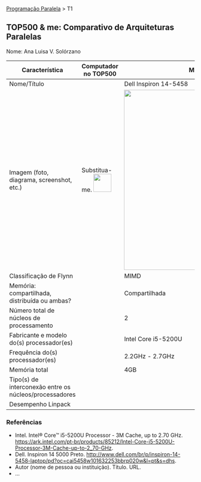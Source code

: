 [Programação Paralela](https://github.com/AndreaInfUFSM/elc139-2016a) > T1

TOP500 & me: Comparativo de Arquiteturas Paralelas
--------------------------------------------------

Nome: Ana Luisa V. Solórzano

| Característica                                            | Computador no TOP500  | Meu computador  |
| --------------------------------------------------------- | --------------------- | --------------- |
| Nome/Título                                               |                       |Dell Inspiron 14-5458|
| Imagem (foto, diagrama, screenshot, etc.)                 | Substitua-me. <img src="http://www.top500.org/static//images/Top500_logo.png" width="48"> | <img src="https://i4.zst.com.br/images/notebook-dell-inspiron-5000-intel-core-i5-5200u-5-geracao-4gb-de-ram-hd-1-tb-14-windows-10-i14-5458-b30-photo57052099-12-22-d.jpg" width="480">|
| Classificação de Flynn                                    |                       |       MIMD      |
| Memória: compartilhada, distribuída ou ambas?             |                       |  Compartilhada  |
| Número total de núcleos de processamento                  |                       |        2        |
| Fabricante e modelo do(s) processador(es)                 |                       |Intel Core i5-5200U|
| Frequência do(s) processador(es)                          |                       | 2.2GHz - 2.7GHz |
| Memória total                                             |                       |       4GB       |
| Tipo(s) de interconexão entre os núcleos/processadores    |                       |                 |
| Desempenho Linpack                                        |                       |                 |

### Referências
- Intel. Intel® Core™ i5-5200U Processor - 3M Cache, up to 2.70 GHz. https://ark.intel.com/pt-br/products/85212/Intel-Core-i5-5200U-Processor-3M-Cache-up-to-2_70-GHz.
- Dell. Inspiron 14 5000 Preto. http://www.dell.com/br/p/inspiron-14-5458-laptop/pd?oc=cai5458w101632253bbrp020w&l=pt&s=dhs.
- Autor (nome de pessoa ou instituição). Título. URL.
- ...
